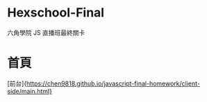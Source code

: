 # Hexschool-Final
六角學院 JS 直播班最終關卡
# 首頁
[前台]{https://chen9818.github.io/javascript-final-homework/client-side/main.html}
